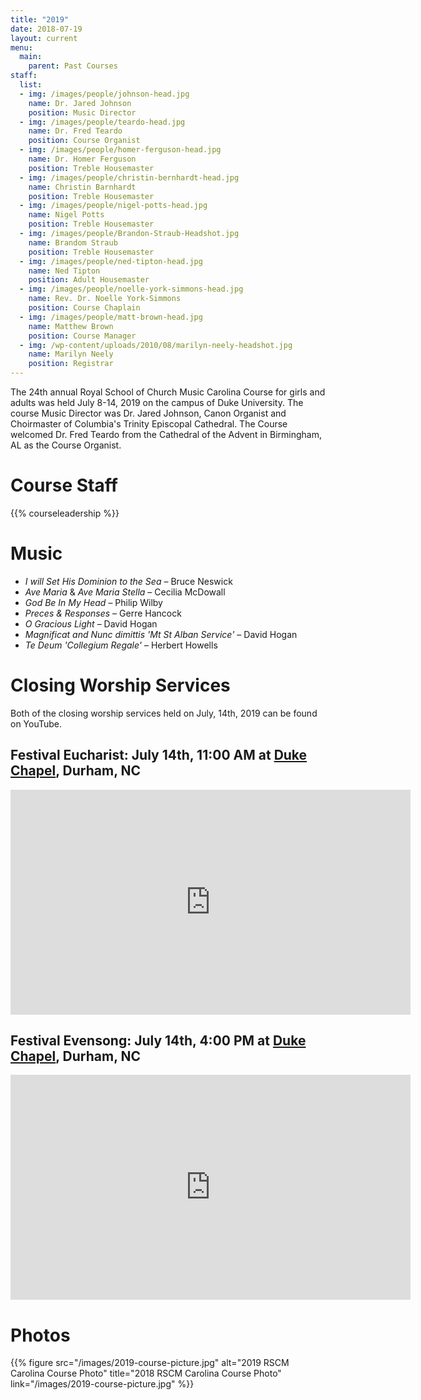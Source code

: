 ```yaml
---
title: "2019"
date: 2018-07-19
layout: current
menu:
  main:
    parent: Past Courses
staff:
  list:
  - img: /images/people/johnson-head.jpg
    name: Dr. Jared Johnson
    position: Music Director
  - img: /images/people/teardo-head.jpg
    name: Dr. Fred Teardo
    position: Course Organist
  - img: /images/people/homer-ferguson-head.jpg
    name: Dr. Homer Ferguson
    position: Treble Housemaster
  - img: /images/people/christin-bernhardt-head.jpg
    name: Christin Barnhardt
    position: Treble Housemaster
  - img: /images/people/nigel-potts-head.jpg
    name: Nigel Potts
    position: Treble Housemaster
  - img: /images/people/Brandon-Straub-Headshot.jpg
    name: Brandom Straub
    position: Treble Housemaster
  - img: /images/people/ned-tipton-head.jpg
    name: Ned Tipton
    position: Adult Housemaster
  - img: /images/people/noelle-york-simmons-head.jpg
    name: Rev. Dr. Noelle York-Simmons
    position: Course Chaplain
  - img: /images/people/matt-brown-head.jpg
    name: Matthew Brown
    position: Course Manager
  - img: /wp-content/uploads/2010/08/marilyn-neely-headshot.jpg
    name: Marilyn Neely
    position: Registrar
---
```


The 24th annual Royal School of Church Music Carolina Course for girls and
adults was held July 8-14, 2019 on the campus of Duke University.  The
course Music Director was Dr. Jared Johnson, Canon Organist and Choirmaster
of Columbia's Trinity Episcopal Cathedral.  The Course welcomed Dr. Fred Teardo
from the Cathedral of the Advent in Birmingham, AL as the Course Organist.

# Course Staff

{{% courseleadership %}}

# Music

* *I will Set His Dominion to the Sea* – Bruce Neswick
* *Ave Maria* & *Ave Maria Stella* – Cecilia McDowall
* *God Be In My Head* – Philip Wilby
* *Preces & Responses* – Gerre Hancock
* *O Gracious Light* – David Hogan
* *Magnificat and Nunc dimittis 'Mt St Alban Service'* – David Hogan
* *Te Deum 'Collegium Regale'* – Herbert Howells

# Closing Worship Services

Both of the closing worship services held on July, 14th, 2019 can be found on
YouTube.

## Festival Eucharist: July 14th, 11:00 AM at [Duke Chapel][1], Durham, NC

<iframe width="640" height="360" src="https://www.youtube.com/embed/oQLBv__HxoM" frameborder="0" allowfullscreen></iframe>

## Festival Evensong: July 14th, 4:00 PM at [Duke Chapel][1], Durham, NC

<iframe width="640" height="360" src="https://www.youtube.com/embed/BamRSb4wMQY" frameborder="0" allowfullscreen></iframe>

# Photos

{{% figure src="/images/2019-course-picture.jpg" alt="2019 RSCM Carolina Course Photo" title="2018 RSCM Carolina Course Photo" link="/images/2019-course-picture.jpg" %}}

[1]: https://chapel.duke.edu/

